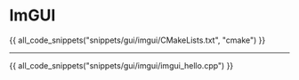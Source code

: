 # ImGUI

{{ all_code_snippets("snippets/gui/imgui/CMakeLists.txt", "cmake") }}

<hr>

{{ all_code_snippets("snippets/gui/imgui/imgui_hello.cpp") }}

